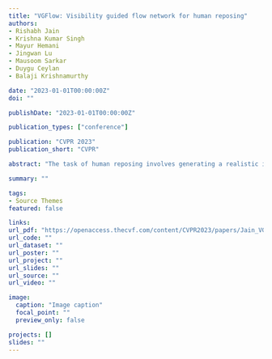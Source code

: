 ```yaml
---
title: "VGFlow: Visibility guided flow network for human reposing"
authors:
- Rishabh Jain
- Krishna Kumar Singh
- Mayur Hemani
- Jingwan Lu
- Mausoom Sarkar
- Duygu Ceylan
- Balaji Krishnamurthy

date: "2023-01-01T00:00:00Z"
doi: ""

publishDate: "2023-01-01T00:00:00Z"

publication_types: ["conference"]

publication: "CVPR 2023"
publication_short: "CVPR"

abstract: "The task of human reposing involves generating a realistic image of a person standing in an arbitrary conceivable pose. There are multiple difficulties in generating perceptually accurate images, and existing methods suffer from limitations in preserving texture, maintaining pattern coherence, respecting cloth boundaries, handling occlusions, manipulating skin generation, etc. These difficulties are further exacerbated by the fact that the possible space of pose orientation for humans is large and variable, the nature of clothing items is highly non-rigid, and the diversity in body shape differs largely among the population. To alleviate these difficulties and synthesize perceptually accurate images, we propose VGFlow. Our model uses a visibility-guided flow module to disentangle the flow into visible and invisible parts of the target for simultaneous texture preservation and style manipulation. Furthermore, to tackle distinct body shapes and avoid network artifacts, we also incorporate a self-supervised patch-wise 'realness' loss to improve the output. VGFlow achieves state-of-the-art results as observed qualitatively and quantitatively on different image quality metrics (SSIM, LPIPS, FID). Results can be downloaded from Project Webpage."

summary: ""

tags:
- Source Themes
featured: false

links:
url_pdf: "https://openaccess.thecvf.com/content/CVPR2023/papers/Jain_VGFlow_Visibility_Guided_Flow_Network_for_Human_Reposing_CVPR_2023_paper.pdf"
url_code: ""
url_dataset: ""
url_poster: ""
url_project: ""
url_slides: ""
url_source: ""
url_video: ""

image:
  caption: "Image caption"
  focal_point: ""
  preview_only: false

projects: []
slides: ""
---
```

